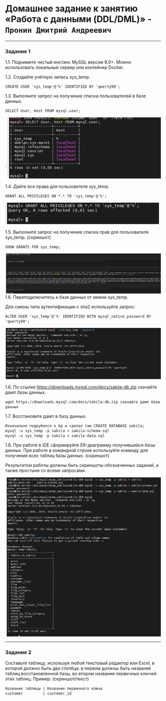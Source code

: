 # Домашнее задание к занятию «Работа с данными (DDL/DML)» - `Пронин Дмитрий Андреевич`

---

### Задание 1
1.1. Поднимите чистый инстанс MySQL версии 8.0+. Можно использовать локальный сервер или контейнер Docker.

1.2. Создайте учётную запись sys_temp.
```
CREATE USER 'sys_temp'@'%' IDENTIFIED BY 'qwerty99';
```

1.3. Выполните запрос на получение списка пользователей в базе данных. 
```
SELECT User, Host FROM mysql.user;
```
![скрин](https://github.com/dmitriypronin48/fork-cicd/blob/main/img/z1-1.jpg)

1.4. Дайте все права для пользователя sys_temp.
```
GRANT ALL PRIVILEGES ON *.* TO 'sys_temp'@'%';
```
![скрин](https://github.com/dmitriypronin48/fork-cicd/blob/main/img/z1-2.jpg)

1.5. Выполните запрос на получение списка прав для пользователя sys_temp. (скриншот)
```
SHOW GRANTS FOR sys_temp;
```
![скрин](https://github.com/dmitriypronin48/fork-cicd/blob/main/img/z1-3.jpg)
1.6. Переподключитесь к базе данных от имени sys_temp.

Для смены типа аутентификации с sha2 используйте запрос:
```
ALTER USER 'sys_temp'@'%' IDENTIFIED WITH mysql_native_password BY 'qwerty99';
```

![скрин](https://github.com/dmitriypronin48/fork-cicd/blob/main/img/z1-6.jpg)

1.6. По ссылке https://downloads.mysql.com/docs/sakila-db.zip скачайте дамп базы данных.
```
wget https://downloads.mysql.com/docs/sakila-db.zip скачайте дамп базы данных

```

1.7. Восстановите дамп в базу данных.
```
Изначально подрубился к бд и сделал там CREATE DATABASE sakila;
mysql -u sys_temp -p sakila < sakila-schema.sql
mysql -u sys_temp -p sakila < sakila-data.sql
```
1.8. При работе в IDE сформируйте ER-диаграмму получившейся базы данных. При работе в командной строке используйте команду для получения всех таблиц базы данных. (скриншот)

Результатом работы должны быть скриншоты обозначенных заданий, а также простыня со всеми запросами.

![скрин](https://github.com/dmitriypronin48/fork-cicd/blob/main/img/z1-7.jpg)

---

### Задание 2
Составьте таблицу, используя любой текстовый редактор или Excel, в которой должно быть два столбца: в первом должны быть названия таблиц восстановленной базы, во втором названия первичных ключей этих таблиц. Пример: (скриншот/текст)

```
Название таблицы | Название первичного ключа
customer         | customer_id
```






